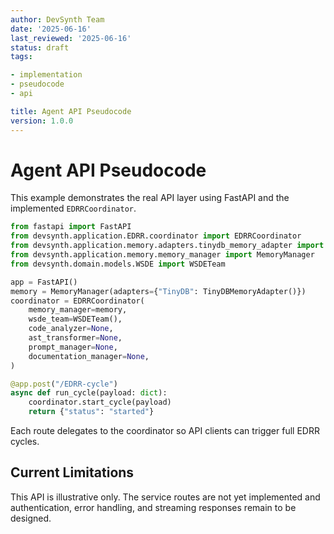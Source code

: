```yaml
---
author: DevSynth Team
date: '2025-06-16'
last_reviewed: '2025-06-16'
status: draft
tags:

- implementation
- pseudocode
- api

title: Agent API Pseudocode
version: 1.0.0
---
```


# Agent API Pseudocode

This example demonstrates the real API layer using FastAPI and the implemented
`EDRRCoordinator`.

```python
from fastapi import FastAPI
from devsynth.application.EDRR.coordinator import EDRRCoordinator
from devsynth.application.memory.adapters.tinydb_memory_adapter import TinyDBMemoryAdapter
from devsynth.application.memory.memory_manager import MemoryManager
from devsynth.domain.models.WSDE import WSDETeam

app = FastAPI()
memory = MemoryManager(adapters={"TinyDB": TinyDBMemoryAdapter()})
coordinator = EDRRCoordinator(
    memory_manager=memory,
    wsde_team=WSDETeam(),
    code_analyzer=None,
    ast_transformer=None,
    prompt_manager=None,
    documentation_manager=None,
)

@app.post("/EDRR-cycle")
async def run_cycle(payload: dict):
    coordinator.start_cycle(payload)
    return {"status": "started"}
```

Each route delegates to the coordinator so API clients can trigger full EDRR cycles.

## Current Limitations

This API is illustrative only. The service routes are not yet implemented and
authentication, error handling, and streaming responses remain to be designed.